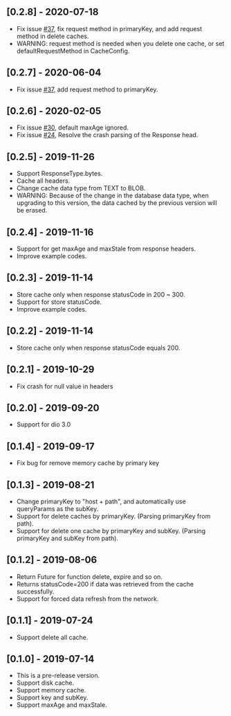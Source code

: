 ## [0.2.8] - 2020-07-18

* Fix issue [#37](https://github.com/hurshi/dio-http-cache/issues/41), fix request method in primaryKey, and add request method in delete caches.
* WARNING: request method is needed when you delete one cache, or set defaultRequestMethod in CacheConfig.

## [0.2.7] - 2020-06-04

* Fix issue [#37](https://github.com/hurshi/dio-http-cache/issues/30), add request method to primaryKey.

## [0.2.6] - 2020-02-05

* Fix issue [#30](https://github.com/hurshi/dio-http-cache/issues/30), default maxAge ignored.
* Fix issue [#24](https://github.com/hurshi/dio-http-cache/issues/24), Resolve the crash parsing of the Response head.

## [0.2.5] - 2019-11-26

* Support ResponseType.bytes.
* Cache all headers.
* Change cache data type from TEXT to BLOB.
* WARNING: Because of the change in the database data type, when upgrading to this version, the data cached by the previous version will be erased.

## [0.2.4] - 2019-11-16

* Support for get maxAge and maxStale from response headers.
* Improve example codes.

## [0.2.3] - 2019-11-14

* Store cache only when response statusCode in 200 ~ 300.
* Support for store statusCode.
* Improve example codes.

## [0.2.2] - 2019-11-14

* Store cache only when response statusCode equals 200.

## [0.2.1] - 2019-10-29

* Fix crash for null value in headers

## [0.2.0] - 2019-09-20

* Support for dio 3.0

## [0.1.4] - 2019-09-17

* Fix bug for remove memory cache by primary key


## [0.1.3] - 2019-08-21

* Change primaryKey to "host + path", and automatically use queryParams as the subKey.
* Support for delete caches by primaryKey. (Parsing primaryKey from path).
* Support for delete one cache by primaryKey and subKey. (Parsing primaryKey and subKey from path).


## [0.1.2] - 2019-08-06

* Return Future<bool> for function delete, expire and so on.
* Returns statusCode=200 if data was retrieved from the cache successfully.
* Support for forced data refresh from the network.       


## [0.1.1] - 2019-07-24

* Support delete all cache.


## [0.1.0] - 2019-07-14

* This is a pre-release version.
* Support disk cache.
* Support memory cache.
* Support key and subKey.
* Support maxAge and maxStale.
